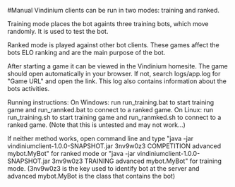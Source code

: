 #Manual
Vindinium clients can be run in two modes: training and ranked. 

Training mode places the bot againts three training bots, which move randomly. It is used to test the bot. 

Ranked mode is played against other bot clients. These games affect the bots ELO ranking and are the main purpose of the bot. 

After starting a game it can be viewed in the Vindinium homesite. 
The game should open automatically in your browser. If not, search logs/app.log for "Game URL" and open the link. 
This log also contains information about the bots activities.

Running instructions:
On Windows: run run_training.bat to start training game and run_rannked.bat to connect to a ranked game. 
On Linux: run run_training.sh to start training game and run_ranmked.sh to connect to a ranked game. (Note that this is untested and may not work...)

If neither method works, open command line and type 
"java -jar vindiniumclient-1.0.0-SNAPSHOT.jar 3nv9w0z3 COMPETITION advanced mybot.MyBot" for ranked mode or
"java -jar vindiniumclient-1.0.0-SNAPSHOT.jar 3nv9w0z3 TRAINING advanced mybot.MyBot" for training mode. 
(3nv9w0z3 is the key used to identify bot at the server and advanced mybot.MyBot is the class that contains the bot)